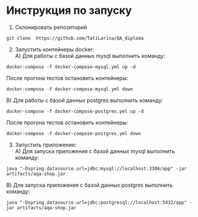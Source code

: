 Инструкция по запуску
=
1. Склонировать репозиторий
```
git clone  https://github.com/TatiLarina/QA_diploma
```
2. Запустить контейнеры docker:
<br> А) Для работы с базой данных mysql выполнить команду:
```
docker-compose -f docker-compose-mysql.yml up -d 
```
После прогона тестов остановить контейнеры:
```
docker-compose -f docker-compose-mysql.yml down
```
B) Для работы с базой данных postgres выполнить команду:
```
docker-compose -f docker-compose-postgres.yml up -d 
```
После прогона тестов остановить контейнеры:
```
docker-compose -f docker-compose-postgres.yml down
```
3. Запустить приложение:
<br> A) Для запуска приложения с базой данных mysql выполнить команду:
```
java "-Dspring.datasource.url=jdbc:mysql://localhost:3306/app" -jar artifacts/aqa-shop.jar
```
B) Для запуска приложения с базой данных postgres выполнить команду:
```
java "-Dspring.datasource.url=jdbc:postgresql://localhost:5432/app" -jar artifacts/aqa-shop.jar
```

